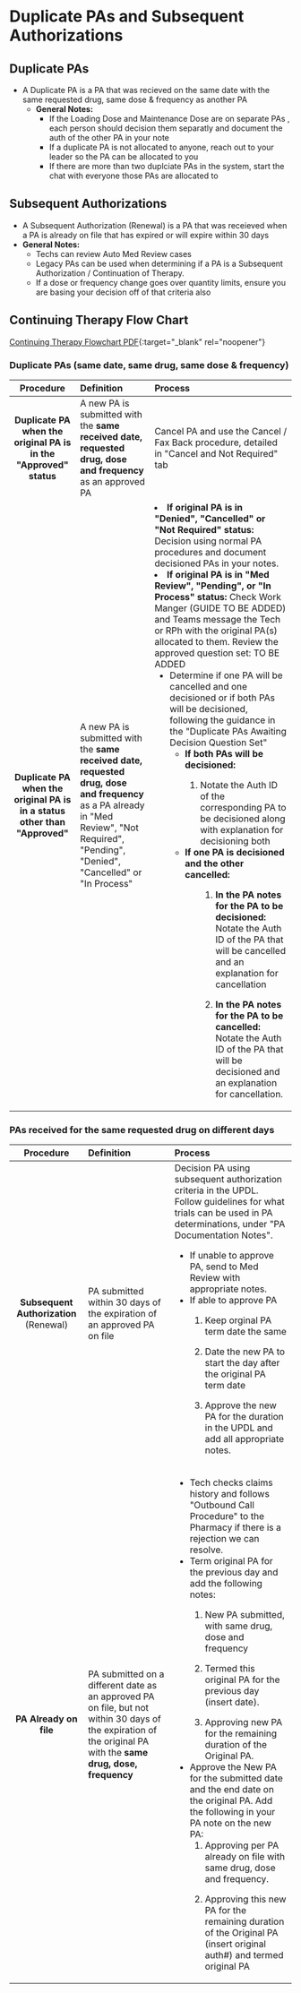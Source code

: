 # Duplicate PAs and Subsequent Authorizations

## Duplicate PAs

- A Duplicate PA is a PA that was recieved on the same date with the same requested drug, same dose & frequency as another PA
  - **General Notes:**
    - If the Loading Dose and Maintenance Dose are on separate PAs , each person should decision them separatly and document the auth of the other PA in your note
    - If a duplicate PA is not allocated to anyone, reach out to your leader so the PA can be allocated to you
    - If there are more than two duplciate PAs in the system, start the chat with everyone those PAs are allocated to
      
## Subsequent Authorizations

- A Subsequent Authorization (Renewal) is a PA that was receieved when a PA is already on file that has expired or will expire within 30 days
- **General Notes:**
  - Techs can review Auto Med Review cases
  - Legacy PAs can be used when determining if a PA is a Subsequent Authorization / Continuation of Therapy.
  - If a dose or frequency change goes over quantity limits, ensure you are basing your decision off of that criteria also 

## Continuing Therapy Flow Chart

[Continuing Therapy Flowchart PDF](https://mygainwell-my.sharepoint.com/:u:/g/personal/emily_reinhart_gainwelltechnologies_com/EeCJ7fhYKlpJrsFqaIN5amcBp6VyW4ZsQwvhdSwrcL9ZFw?e=4qhVZA){:target="_blank" rel="noopener"}

### Duplicate PAs (same date, same drug, same dose & frequency)
| Procedure | Definition | Process |
|:---:|:---|:---|
|**Duplicate PA when the original PA is in the "Approved" status** | A new PA is submitted with the **same received date, requested drug, dose and frequency** as an approved PA | Cancel PA and use the Cancel / Fax Back procedure, detailed in "Cancel and Not Required" tab   |
|**Duplicate PA when the original PA is in a status other than "Approved"**  | A new PA is submitted with the **same received date, requested drug, dose and frequency** as a PA already in "Med Review", "Not Required", "Pending", "Denied", "Cancelled" or "In Process" | </li><li>**If original PA is in "Denied", "Cancelled" or "Not Required" status:** Decision using normal PA procedures and document decisioned PAs in your notes.   </li><li>**If original PA is in "Med Review", "Pending", or "In Process" status:** Check Work Manger (GUIDE TO BE ADDED) and Teams message the Tech or RPh with the original PA(s) allocated to them. Review the approved question set: TO BE ADDED <ul><li>Determine if one PA will be cancelled and one decisioned or if both PAs will be decisioned, following the guidance in the "Duplicate PAs Awaiting Decision Question Set"  <ul><li>**If both PAs will be decisioned:**  </li><ol><li>Notate the Auth ID of the corresponding PA to be decisioned along with explanation for decisioning both  <ul></ol><li>**If one PA is decisioned and the other cancelled:** </li><ol><ol><li>**In the PA notes for the PA to be decisioned:** Notate the Auth ID of the PA that will be cancelled and an explanation for cancellation  </li><ol></ol><li>**In the PA notes for the PA to be cancelled:** Notate the Auth ID of the PA that will be decisioned and an explanation for cancellation.  |  |


### PAs received for the same requested drug on different days
| Procedure | Definition | Process |
|:---:|:---|:---|
| **Subsequent Authorization** (Renewal) | PA submitted within 30 days of the expiration of an approved PA on file | Decision PA using subsequent authorization criteria in the UPDL. Follow guidelines for what trials can be used in PA determinations, under "PA Documentation Notes".  <ul><li>If unable to approve PA, send to Med Review with appropriate notes. </li></ol></ol><li>If able to approve PA  </li><ol><li>Keep orginal PA term date the same </li><ol></ol><li>Date the new PA to start the day after the original PA term date </li><ol></ol><li>Approve the new PA for the duration in the UPDL and add all appropriate notes.  |
| **PA Already on file** | PA submitted on a different date as an approved PA on file, but not within 30 days of the expiration of the original PA with the **same drug, dose, frequency** | <ul><li>Tech checks claims history and follows "Outbound Call Procedure" to the Pharmacy if there is a rejection we can resolve. </li></ol></ol><li>Term original PA for the previous day and add the following notes:  </li><ol><li>New PA submitted, with same drug, dose and frequency </li><ol></ol><li>Termed this original PA for the previous day (insert date). </li><ol></ol><li>Approving new PA for the remaining duration of the Original PA. </li></ol><li>Approve the New PA for the submitted date and the end date on the original PA. Add the following in your PA note on the new PA: <ol><li>Approving per PA already on file with same drug, dose and frequency. </li><ol></ol><li>Approving this new PA for the remaining duration of the Original PA (insert original auth#) and termed original PA |
